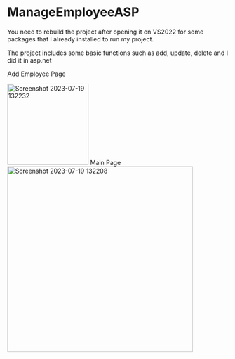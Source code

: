 # ManageEmployeeASP

You need to rebuild the project after opening it on VS2022 for some packages that I already installed to run my project.

The project includes some basic functions such as add, update, delete and I did it in asp.net

Add Employee Page

<img width="185" alt="Screenshot 2023-07-19 132232" src="https://github.com/baosetsuna123/ManageStudentByWebmvc/assets/135978806/3f2e3f95-27f5-462c-9722-1ef4475a207f">
Main Page

<img width="423" alt="Screenshot 2023-07-19 132208" src="https://github.com/baosetsuna123/ManageStudentByWebmvc/assets/135978806/c7332eda-35de-4e27-a101-7266d7c37ed2">






